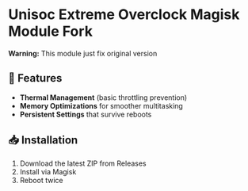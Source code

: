 # Unisoc Extreme Overclock Magisk Module Fork 

**Warning:** This module just fix original version

## 📌 Features
- **Thermal Management** (basic throttling prevention)
- **Memory Optimizations** for smoother multitasking
- **Persistent Settings** that survive reboots

## 📥 Installation
1. Download the latest ZIP from Releases
2. Install via Magisk
3. Reboot twice
